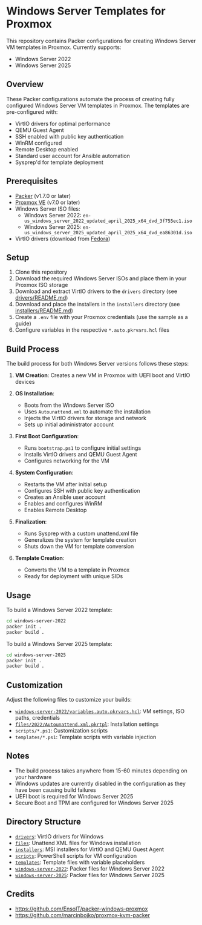 # Windows Server Templates for Proxmox

This repository contains Packer configurations for creating Windows Server VM templates in Proxmox. Currently supports:

- Windows Server 2022
- Windows Server 2025

## Overview

These Packer configurations automate the process of creating fully configured Windows Server VM templates in Proxmox. The templates are pre-configured with:

- VirtIO drivers for optimal performance
- QEMU Guest Agent
- SSH enabled with public key authentication
- WinRM configured
- Remote Desktop enabled
- Standard user account for Ansible automation
- Sysprep'd for template deployment

## Prerequisites

- [Packer](https://www.packer.io/downloads) (v1.7.0 or later)
- [Proxmox VE](https://www.proxmox.com/en/proxmox-ve) (v7.0 or later)
- Windows Server ISO files:
  - Windows Server 2022: `en-us_windows_server_2022_updated_april_2025_x64_dvd_3f755ec1.iso`
  - Windows Server 2025: `en-us_windows_server_2025_updated_april_2025_x64_dvd_ea86301d.iso`
- VirtIO drivers (download from [Fedora](https://fedorapeople.org/groups/virt/virtio-win/direct-downloads/archive-virtio/))

## Setup

1. Clone this repository
2. Download the required Windows Server ISOs and place them in your Proxmox ISO storage
3. Download and extract VirtIO drivers to the `drivers` directory (see [drivers/README.md](drivers/README.md))
4. Download and place the installers in the `installers` directory (see [installers/README.md](installers/README.md))
5. Create a `.env` file with your Proxmox credentials (use the sample as a guide)
6. Configure variables in the respective `*.auto.pkrvars.hcl` files

## Build Process

The build process for both Windows Server versions follows these steps:

1. **VM Creation**: Creates a new VM in Proxmox with UEFI boot and VirtIO devices
2. **OS Installation**: 
   - Boots from the Windows Server ISO
   - Uses `Autounattend.xml` to automate the installation
   - Injects the VirtIO drivers for storage and network
   - Sets up initial administrator account

3. **First Boot Configuration**:
   - Runs `bootstrap.ps1` to configure initial settings
   - Installs VirtIO drivers and QEMU Guest Agent
   - Configures networking for the VM

4. **System Configuration**:
   - Restarts the VM after initial setup
   - Configures SSH with public key authentication
   - Creates an Ansible user account
   - Enables and configures WinRM
   - Enables Remote Desktop

5. **Finalization**:
   - Runs Sysprep with a custom unattend.xml file
   - Generalizes the system for template creation
   - Shuts down the VM for template conversion

6. **Template Creation**:
   - Converts the VM to a template in Proxmox
   - Ready for deployment with unique SIDs

## Usage

To build a Windows Server 2022 template:

```bash
cd windows-server-2022
packer init .
packer build .
```

To build a Windows Server 2025 template:

```bash
cd windows-server-2025
packer init .
packer build .
```

## Customization

Adjust the following files to customize your builds:

- [`windows-server-2022/variables.auto.pkrvars.hcl`](windows-server-2022/variables.auto.pkrvars.hcl): VM settings, ISO paths, credentials
- [`files/2022/Autounattend.xml.pkrtpl`](files/2022/Autounattend.xml.pkrtpl): Installation settings
- `scripts/*.ps1`: Customization scripts
- `templates/*.ps1`: Template scripts with variable injection

## Notes

- The build process takes anywhere from 15-60 minutes depending on your hardware
- Windows updates are currently disabled in the configuration as they have been causing build failures
- UEFI boot is required for Windows Server 2025
- Secure Boot and TPM are configured for Windows Server 2025

## Directory Structure

- [`drivers`](drivers): VirtIO drivers for Windows
- [`files`](files): Unattend XML files for Windows installation
- [`installers`](installers): MSI installers for VirtIO and QEMU Guest Agent
- [`scripts`](scripts): PowerShell scripts for VM configuration
- [`templates`](templates): Template files with variable placeholders
- [`windows-server-2022`](windows-server-2022): Packer files for Windows Server 2022
- [`windows-server-2025`](windows-server-2025): Packer files for Windows Server 2025

## Credits

- https://github.com/EnsoIT/packer-windows-proxmox
- https://github.com/marcinbojko/proxmox-kvm-packer
